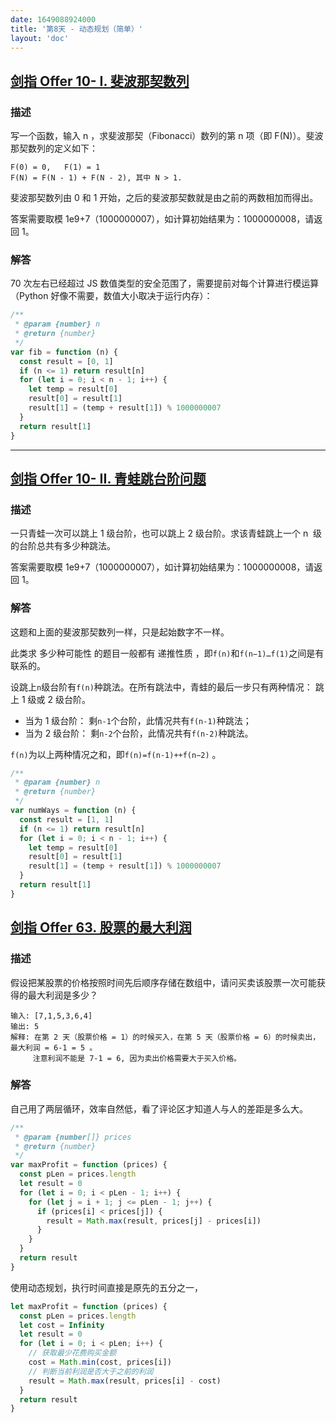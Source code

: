 ```yaml
---
date: 1649088924000
title: '第8天 - 动态规划（简单）'
layout: 'doc'
---
```


## [剑指 Offer 10- I. 斐波那契数列](https://leetcode-cn.com/problems/fei-bo-na-qi-shu-lie-lcof/)

### 描述

写一个函数，输入 n ，求斐波那契（Fibonacci）数列的第 n 项（即 F(N)）。斐波那契数列的定义如下：

```text
F(0) = 0,   F(1) = 1
F(N) = F(N - 1) + F(N - 2), 其中 N > 1.
```

斐波那契数列由 0 和 1 开始，之后的斐波那契数就是由之前的两数相加而得出。

答案需要取模 1e9+7（1000000007），如计算初始结果为：1000000008，请返回 1。

### 解答

70 次左右已经超过 JS 数值类型的安全范围了，需要提前对每个计算进行模运算（Python 好像不需要，数值大小取决于运行内存）：

```javascript
/**
 * @param {number} n
 * @return {number}
 */
var fib = function (n) {
  const result = [0, 1]
  if (n <= 1) return result[n]
  for (let i = 0; i < n - 1; i++) {
    let temp = result[0]
    result[0] = result[1]
    result[1] = (temp + result[1]) % 1000000007
  }
  return result[1]
}
```

---

## [剑指 Offer 10- II. 青蛙跳台阶问题](https://leetcode-cn.com/problems/qing-wa-tiao-tai-jie-wen-ti-lcof/)

### 描述

一只青蛙一次可以跳上 1 级台阶，也可以跳上 2 级台阶。求该青蛙跳上一个 n  级的台阶总共有多少种跳法。

答案需要取模 1e9+7（1000000007），如计算初始结果为：1000000008，请返回 1。

### 解答

这题和上面的斐波那契数列一样，只是起始数字不一样。

此类求 多少种可能性 的题目一般都有 递推性质 ，即`f(n)`和`f(n−1)…f(1)`之间是有联系的。

设跳上`n`级台阶有`f(n)`种跳法。在所有跳法中，青蛙的最后一步只有两种情况： 跳上 1 级或 2 级台阶。

- 当为 1 级台阶： 剩`n-1`个台阶，此情况共有`f(n-1)`种跳法；
- 当为 2 级台阶： 剩`n-2`个台阶，此情况共有`f(n-2)`种跳法。

`f(n)`为以上两种情况之和，即`f(n)=f(n-1)++f(n−2)` 。

```javascript
/**
 * @param {number} n
 * @return {number}
 */
var numWays = function (n) {
  const result = [1, 1]
  if (n <= 1) return result[n]
  for (let i = 0; i < n - 1; i++) {
    let temp = result[0]
    result[0] = result[1]
    result[1] = (temp + result[1]) % 1000000007
  }
  return result[1]
}
```

## [剑指 Offer 63. 股票的最大利润](https://leetcode-cn.com/problems/gu-piao-de-zui-da-li-run-lcof/)

### 描述

假设把某股票的价格按照时间先后顺序存储在数组中，请问买卖该股票一次可能获得的最大利润是多少？

```text
输入: [7,1,5,3,6,4]
输出: 5
解释: 在第 2 天（股票价格 = 1）的时候买入，在第 5 天（股票价格 = 6）的时候卖出，最大利润 = 6-1 = 5 。
     注意利润不能是 7-1 = 6, 因为卖出价格需要大于买入价格。
```

### 解答

自己用了两层循环，效率自然低，看了评论区才知道人与人的差距是多么大。

```javascript
/**
 * @param {number[]} prices
 * @return {number}
 */
var maxProfit = function (prices) {
  const pLen = prices.length
  let result = 0
  for (let i = 0; i < pLen - 1; i++) {
    for (let j = i + 1; j <= pLen - 1; j++) {
      if (prices[i] < prices[j]) {
        result = Math.max(result, prices[j] - prices[i])
      }
    }
  }
  return result
}
```

使用动态规划，执行时间直接是原先的五分之一，

```javascript
let maxProfit = function (prices) {
  const pLen = prices.length
  let cost = Infinity
  let result = 0
  for (let i = 0; i < pLen; i++) {
    // 获取最少花费购买金额
    cost = Math.min(cost, prices[i])
    // 判断当前利润是否大于之前的利润
    result = Math.max(result, prices[i] - cost)
  }
  return result
}
```
